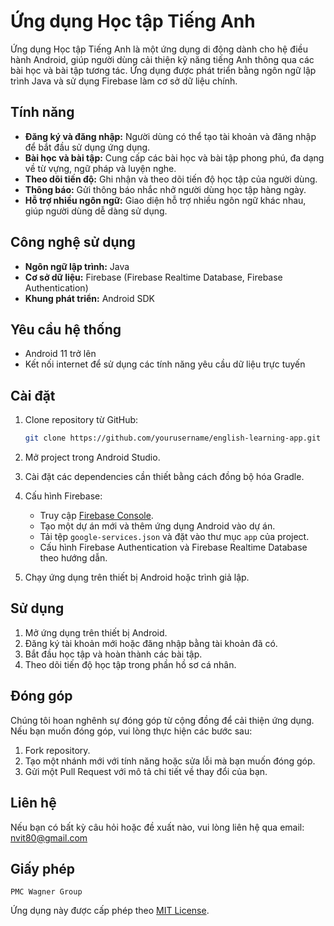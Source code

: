 # Ứng dụng Học tập Tiếng Anh

Ứng dụng Học tập Tiếng Anh là một ứng dụng di động dành cho hệ điều hành Android, giúp người dùng cải thiện kỹ năng tiếng Anh thông qua các bài học và bài tập tương tác. Ứng dụng được phát triển bằng ngôn ngữ lập trình Java và sử dụng Firebase làm cơ sở dữ liệu chính.

## Tính năng

- **Đăng ký và đăng nhập:** Người dùng có thể tạo tài khoản và đăng nhập để bắt đầu sử dụng ứng dụng.
- **Bài học và bài tập:** Cung cấp các bài học và bài tập phong phú, đa dạng về từ vựng, ngữ pháp và luyện nghe.
- **Theo dõi tiến độ:** Ghi nhận và theo dõi tiến độ học tập của người dùng.
- **Thông báo:** Gửi thông báo nhắc nhở người dùng học tập hàng ngày.
- **Hỗ trợ nhiều ngôn ngữ:** Giao diện hỗ trợ nhiều ngôn ngữ khác nhau, giúp người dùng dễ dàng sử dụng.

## Công nghệ sử dụng

- **Ngôn ngữ lập trình:** Java
- **Cơ sở dữ liệu:** Firebase (Firebase Realtime Database, Firebase Authentication)
- **Khung phát triển:** Android SDK

## Yêu cầu hệ thống

- Android 11 trở lên
- Kết nối internet để sử dụng các tính năng yêu cầu dữ liệu trực tuyến

## Cài đặt

1. Clone repository từ GitHub:
    ```sh
    git clone https://github.com/yourusername/english-learning-app.git
    ```

2. Mở project trong Android Studio.

3. Cài đặt các dependencies cần thiết bằng cách đồng bộ hóa Gradle.

4. Cấu hình Firebase:
    - Truy cập [Firebase Console](https://console.firebase.google.com/).
    - Tạo một dự án mới và thêm ứng dụng Android vào dự án.
    - Tải tệp `google-services.json` và đặt vào thư mục `app` của project.
    - Cấu hình Firebase Authentication và Firebase Realtime Database theo hướng dẫn.

5. Chạy ứng dụng trên thiết bị Android hoặc trình giả lập.

## Sử dụng

1. Mở ứng dụng trên thiết bị Android.
2. Đăng ký tài khoản mới hoặc đăng nhập bằng tài khoản đã có.
3. Bắt đầu học tập và hoàn thành các bài tập.
4. Theo dõi tiến độ học tập trong phần hồ sơ cá nhân.

## Đóng góp

Chúng tôi hoan nghênh sự đóng góp từ cộng đồng để cải thiện ứng dụng. Nếu bạn muốn đóng góp, vui lòng thực hiện các bước sau:

1. Fork repository.
2. Tạo một nhánh mới với tính năng hoặc sửa lỗi mà bạn muốn đóng góp.
3. Gửi một Pull Request với mô tả chi tiết về thay đổi của bạn.

## Liên hệ

Nếu bạn có bất kỳ câu hỏi hoặc đề xuất nào, vui lòng liên hệ qua email: nvit80@gmail.com

## Giấy phép
    PMC Wagner Group
Ứng dụng này được cấp phép theo [MIT License](LICENSE).
